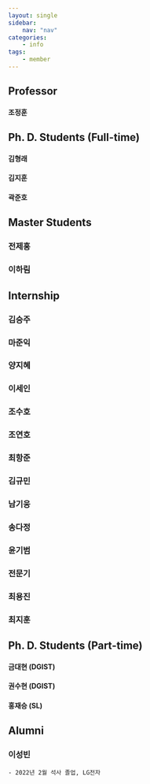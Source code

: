 ```yaml
---
layout: single
sidebar: 
    nav: "nav"
categories: 
    - info
tags:
    - member
---
```


## Professor
#### 조정훈
<!-- ![jcho](/assets/img/member/jcho.PNG) -->

## Ph. D. Students (Full-time)
#### 김형래
<!-- ![hrkim](/assets/img/member/hrkim.PNG) -->
#### 김지훈
<!-- ![jhkim](/assets/img/member/jhkim.jpg) -->
#### 곽준호
<!-- ![jhkwak](/assets/img/member/jhkwak.PNG) -->

## Master Students
### 전제홍

### 이하림

## Internship

### 김승주

### 마준익

### 양지혜

### 이세인

### 조수호

### 조연호

### 최항준

### 김규민

### 남기웅

### 송다정

### 윤기범

### 전문기

### 최용진

### 최지훈

## Ph. D. Students (Part-time)
#### 금대현 (DGIST)
#### 권수현 (DGIST)
#### 홍재승 (SL)

## Alumni

### 이성빈
    - 2022년 2월 석사 졸업, LG전자

